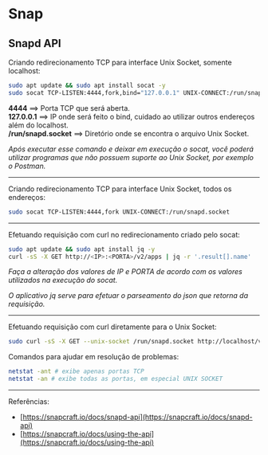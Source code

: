 # Snap

## Snapd API

Criando redirecionamento TCP para interface Unix Socket, somente localhost:

```bash
sudo apt update && sudo apt install socat -y
sudo socat TCP-LISTEN:4444,fork,bind="127.0.0.1" UNIX-CONNECT:/run/snapd.socket
```

**4444** ==> Porta TCP que será aberta.  
**127.0.0.1** ==> IP onde será feito o bind, cuidado ao utilizar outros endereços além do localhost.  
**/run/snapd.socket** ==> Diretório onde se encontra o arquivo Unix Socket.

*Após executar esse comando e deixar em execução o socat, você poderá utilizar programas que não possuem suporte ao Unix Socket, por exemplo o Postman.*

---

Criando redirecionamento TCP para interface Unix Socket, todos os endereços:

```bash
sudo socat TCP-LISTEN:4444,fork UNIX-CONNECT:/run/snapd.socket
```

---

Efetuando requisição com curl no redirecionamento criado pelo socat:

```bash
sudo apt update && sudo apt install jq -y
curl -sS -X GET http://<IP>:<PORTA>/v2/apps | jq -r '.result[].name'
```

*Faça a alteração dos valores de IP e PORTA de acordo com os valores utilizados na execução do socat.*

*O aplicativo jq serve para efetuar o parseamento do json que retorna da requisição.*

---

Efetuando requisição com curl diretamente para o Unix Socket:

```bash
sudo curl -sS -X GET --unix-socket /run/snapd.socket http://localhost/v2/apps | jq -r '.result[].name'
```

Comandos para ajudar em resolução de problemas:

```bash
netstat -ant # exibe apenas portas TCP
netstat -an # exibe todas as portas, em especial UNIX SOCKET
```

---

Referências:

- [https://snapcraft.io/docs/snapd-api](https://snapcraft.io/docs/snapd-api)
- [https://snapcraft.io/docs/using-the-api](https://snapcraft.io/docs/using-the-api)
